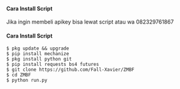 ####    Cara Install Script

Jika ingin membeli apikey bisa lewat script atau wa 082329761867


####    Cara Install Script
```
$ pkg update && upgrade  
$ pip install mechanize  
$ pkg install python git
$ pip install requests bs4 futures
$ git clone https://github.com/Fall-Xavier/ZMBF
$ cd ZMBF
$ python run.py
```
